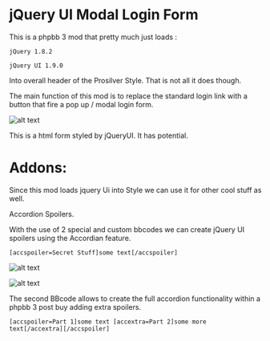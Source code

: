 jQuery UI Modal Login Form
=========

This is a phpbb 3 mod that pretty much just loads :

`jQuery 1.8.2`

`jQuery UI 1.9.0`

Into overall header of the Prosilver Style. That is not all it does though.

The main function of this mod is to replace the standard login link with a button that fire a pop up / modal
login form.

![alt text](https://raw.github.com/randomessence/jqueryUIloginphpbb3mod/master/contrib/examples/form.png)

This is a html form styled by jQueryUI. It has potential.

Addons:
======

Since this mod loads jquery Ui into Style we can use it for other cool stuff as well. 

Accordion Spoilers.

With the use of 2 special and custom bbcodes we can create jQuery UI spoilers using the Accordian feature.

`[accspoiler=Secret Stuff]some text[/accspoiler]`

![alt text](https://raw.github.com/randomessence/jqueryUIloginphpbb3mod/blob/master/contrib/examples/spoiler1.png)

![alt text](https://raw.github.com/randomessence/jqueryUIloginphpbb3mod/blob/master/contrib/examples/spoiler2.png)

The second BBcode allows to create the full accordion functionality within a phpbb 3 post buy adding extra spoilers.

`[accspoiler=Part 1]some text [accextra=Part 2]some more text[/accextra][/accspoiler]`